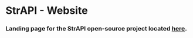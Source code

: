 # StrAPI - Website

### Landing page for the StrAPI open-source project located <a href="https://github.com/oslabs-beta/strapi">here</a>.